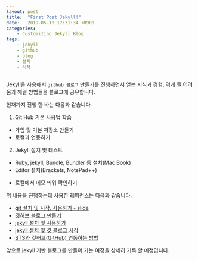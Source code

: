 ```yaml
---
layout: post
title:  "First Post Jekyll!"
date:   2019-05-10 17:31:34 +0900
categories: 
	- Customizing Jekyll Blog
tags:
    - jekyll
    - github
    - blog
    - 설치
    - 시작
---
```

Jekyll을 사용해서 `github 블로그` 만들기를 진행하면서 얻는 지식과 경험, 겪게 될 어려움과 해결 방법들을 블로그에 공유합니다. 

현재까지 진행 한 바는 다음과 같습니다.

1. Git Hub 기본 사용법 학습
* 가입 및 기본 저장소 만들기
* 로컬과 연동하기
2. Jekyll 설치 및 테스트
- Ruby, jekyll, Bundle, Bundler 등 설치(Mac Book)
- Editor 설치(Brackets, NotePad++)
* 로컬에서 데모 띄워 확인하기


위 내용을 진행하는데 사용한 레퍼런스는 다음과 같습니다.

- [git 설치 및 시작, 사용하기 - slide][git 설치 및 시작, 사용하기 - slide]
- [깃허브 블로그 만들기][깃허브-블로그-만들기]
- [jekyll 설치 및 사용하기][jekyll 설치 및 사용하기]
- [jekyll 설치 및 깃 블로그 시작][jekyll 설치 및 깃 블로그 시작]
- [STS와 깃허브(GitHub) 연동하는 방법][STS와 깃허브(GitHub) 연동하는 방법]

앞으로 jekyll 기반 블로그를 만들어 가는 여정을 상세히 기록 할 예정입니다.

[깃허브-블로그-만들기]:  https://recoveryman.tistory.com/321
[jekyll 설치 및 깃 블로그 시작]: https://junhobaik.github.io/start-jekyll-blog/
[git 설치 및 시작, 사용하기 - slide]:    https://www.slideshare.net/jangbj882/git-71791911
[STS와 깃허브(GitHub) 연동하는 방법]: https://all-record.tistory.com/163
[jekyll 설치 및 사용하기]: https://jekyllrb-ko.github.io/docs/installation/
